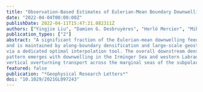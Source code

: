 ```yaml
---
title: "Observation-Based Estimates of Eulerian-Mean Boundary Downwelling in the Western Subpolar North Atlantic"
date: "2022-04-04T00:00:00Z"
publishDate: 2022-04-11T15:47:21.082311Z
authors: ["Yingjie Liu", "Damien G. Desbruyères", "Herlé Mercier", "Mike A. Spall"]
publication_types: ["2"]
abstract: "A significant fraction of the Eulerian-mean downwelling feeding the lower limb of the Atlantic Meridional Overturning Circulation (AMOC) occurs along the subpolar North Atlantic continental slopes
and is maintained by along-boundary densification and large-scale geostrophic balance. We here use Argo and shipboard hydrography data to map the 2002–2015 long-term mean density field along the boundary
via a dedicated optimal interpolation tool. The overall downstream densification implies an Eulerian-mean downwelling of 2.12 ± 0.43 Sv at 1100 m depth between Denmark Strait and Flemish Cap. A clear regional
pattern emerges with downwelling in the Irminger Sea and western Labrador Sea and upwelling along Greenland western continental slope. Comparisons with independent cross-basin estimates confirm that
vertical overturning transport across the marginal seas of the subpolar North Atlantic mainly occurs along the continental slopes, and suggest the usefulness of hydrographic data in providing quantitative information about the sinking branch of the AMOC."
featured: false
publication: "*Geophysical Research Letters*"
doi: "10.1029/2021GL097243"
---
```

